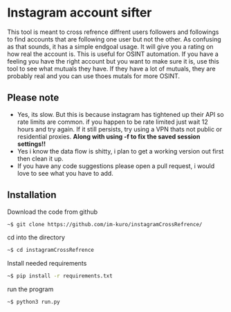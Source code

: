 # Instagram account sifter

This tool is meant to cross refrence diffrent users followers and followings to find accounts 
that are following one user but not the other. As confusing as that sounds, it has a simple 
endgoal usage. It will give you a rating on how real the account is. This is useful for OSINT
automation. If you have a feeling you have the right account but you want to make sure it is,
use this tool to see what mutuals they have. If they have a lot of mutuals, they are probably 
real and you can use thoes mutals for more OSINT.


## Please note
- Yes, its slow. But this is because instagram has tightened up their API so rate limits are common. if you happen to be rate limited just wait 12 hours and try again. If it still persists, try using a VPN thats not public or residential proxies. **Along with using -f to fix the saved session settings!!**
- Yes i know the data flow is shitty, i plan to get a working version out first then clean it up.
- If you have any code suggestions please open a pull request, i would love to see what you have to add.

## Installation
Download the code from github
```bash
~$ git clone https://github.com/im-kuro/instagramCrossRefrence/
```

cd into the directory
```bash
~$ cd instagramCrossRefrence
```

Install needed requirements
```bash
~$ pip install -r requirements.txt
```

run the program
```bash
~$ python3 run.py
```
